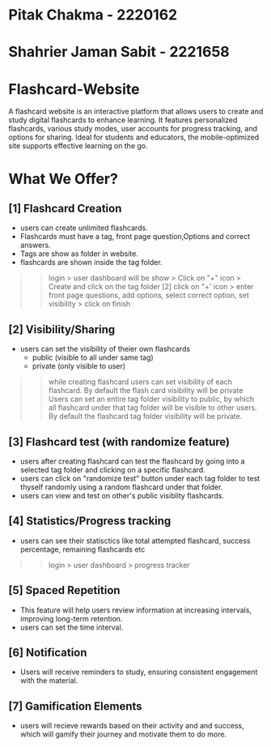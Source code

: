 # Pitak Chakma - 2220162
# Shahrier Jaman Sabit - 2221658

# Flashcard-Website
A flashcard website is an interactive platform that allows users to create and study digital flashcards to enhance learning. It features personalized flashcards, various study modes, user accounts for progress tracking, and options for sharing. Ideal for students and educators, the mobile-optimized site supports effective learning on the go.

# What We Offer?

## [1] Flashcard Creation 
- users can create unlimited flashcards.
- Flashcards must have a tag, front page question,Options and correct answers.
- Tags are show as folder in website.
- flashcards are shown inside the tag folder.

>>  login > user dashboard will be show > Click on "+" icon > Create and click on the tag folder [2] click on "+' icon > enter front page questions, add options, select correct option, set visibility > click on finish

## [2] Visibility/Sharing
- users can set the visibility of theier own flashcards 
	- public (visible to all under same tag)
	- private (only visible to user)

>> while creating flashcard users can set visibility of each flashcard. By default the flash card visibility will be private
>> Users can set an entire tag folder visibility to public, by which all flashcard under that tag folder will be visible to other users. By default the flashcard tag folder visibility will be private.

## [3] Flashcard test (with randomize feature)
- users after creating flashcard can test the flashcard by going into a selected tag folder and clicking on a specific flashcard.
- users can click on "randomize test" button under each tag folder to test thyself randomly using a random flashcard under that folder.
- users can view and test on other's public visiblity flashcards.

## [4] Statistics/Progress tracking
- users can see their statisctics like total attempted flashcard, success percentage, remaining flashcards etc
>> login > user dashboard > progress tracker

## [5] Spaced Repetition 
-  This feature will help users review information at increasing intervals, improving long-term retention.
-  users can set the time interval.

## [6] Notification 
- Users will receive reminders to study, ensuring consistent engagement with the material.

## [7] Gamification Elements
- users will recieve rewards based on their activity and and success, which will gamify their journey and motivate them to do more. 
 